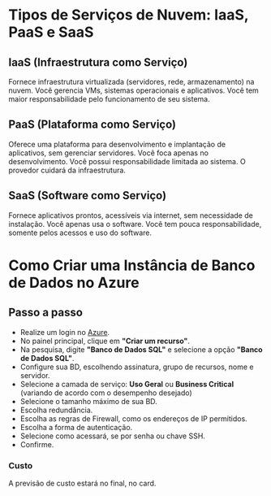 # Tipos de Serviços de Nuvem: IaaS, PaaS e SaaS

## IaaS (Infraestrutura como Serviço)
Fornece infraestrutura virtualizada (servidores, rede, armazenamento) na nuvem. Você gerencia VMs, sistemas operacionais e aplicativos. Você tem maior responsabilidade pelo funcionamento de seu sistema.

## PaaS (Plataforma como Serviço)
Oferece uma plataforma para desenvolvimento e implantação de aplicativos, sem gerenciar servidores. Você foca apenas no desenvolvimento. Você possui responsabilidade limitada ao sistema. O provedor cuidará da infraestrutura.

## SaaS (Software como Serviço)
Fornece aplicativos prontos, acessíveis via internet, sem necessidade de instalação. Você apenas usa o software. Você tem pouca responsabilidade, somente pelos acessos e uso do software.

# Como Criar uma Instância de  Banco de Dados no Azure

## Passo a passo

- Realize um login no [Azure](https://portal.azure.com).
- No painel principal, clique em **"Criar um recurso"**.
- Na pesquisa, digite **"Banco de Dados SQL"** e selecione a opção **"Banco de Dados SQL"**.
- Configure sua BD, escolhendo assinatura, grupo de recursos, nome e servidor.
- Selecione a camada de serviço: **Uso Geral** ou **Business Critical** (variando de acordo com o desempenho desejado)
- Selecione o tamanho máximo de sua BD.
- Escolha redundância.
- Escolha as regras de Firewall, como os endereços de IP permitidos.
- Escolha a forma de autenticação.
- Selecione como acessará, se por senha ou chave SSH.
- Confirme.

### Custo

A previsão de custo estará no final, no card. 